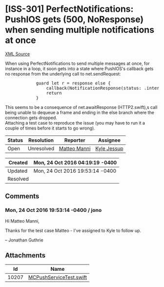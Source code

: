 # [ISS-301] PerfectNotifications: PushIOS gets (500, NoResponse) when sending multiple notifications at once

[XML Source](./xml/ISS-301.xml)
<p><p>When using PerfectNotifications to send multiple messages at once, for instance in a loop, it soon gets into a state where PushIOS's callback gets no response from the underlying call to net.sendRequest:</p>

<div class="preformatted panel" style="border-width: 1px;"><div class="preformattedContent panelContent">
<pre>            guard let r = response else {
                callback(NotificationResponse(status: .internalServerError, body: UTF8Encoding.decode(string: "No response")))
                return
            }
</pre>
</div></div>

<p>This seems to be a consequence of net.awaitResponse (HTTP2.swift),s call being unable to dequeue a frame and ending in the else branch where the connection gets dropped.<br/>
Attaching a test case to reproduce the issue (you may have to run it a couple of times before it starts to go wrong).</p></p>





Status|Resolution|Reporter|Assignee
------|----------|--------|--------
Open|Unresolved|[Matteo Manni](m.manni.m@gmail.com)|[Kyle Jessup]($kjessup)





Created|Mon, 24 Oct 2016 04:19:19 -0400
-------|--------------
Updated|Mon, 24 Oct 2016 19:53:14 -0400
Resolved|


## Comments




### Mon, 24 Oct 2016 19:53:14 -0400 / jono 

<p><p>Hi Matteo Manni,</p>

<p>Thanks for the test case Matteo - I've assigned to Kyle to follow up.</p>

<p>– Jonathan Guthrie</p></p>

## Attachments





Id|Name
------|------------
10207|[MCPushServiceTest.swift](attachment/10207/MCPushServiceTest.swift)

